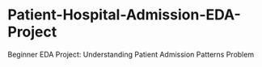 # Patient-Hospital-Admission-EDA-Project
Beginner EDA Project: Understanding Patient Admission Patterns Problem
